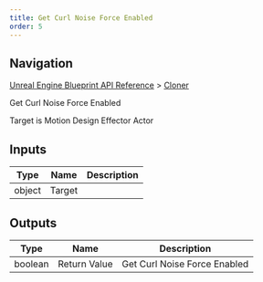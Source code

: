 ```yaml
---
title: Get Curl Noise Force Enabled
order: 5
---
```

## Navigation

[Unreal Engine Blueprint API Reference](https://dev.epicgames.com/documentation/en-us/unreal-engine/BlueprintAPI) > [Cloner](https://dev.epicgames.com/documentation/en-us/unreal-engine/BlueprintAPI/Cloner)

Get Curl Noise Force Enabled

Target is Motion Design Effector Actor

## Inputs

| Type | Name | Description |
| --- | --- | --- |
| object | Target |  |

## Outputs

| Type | Name | Description |
| --- | --- | --- |
| boolean | Return Value | Get Curl Noise Force Enabled |
